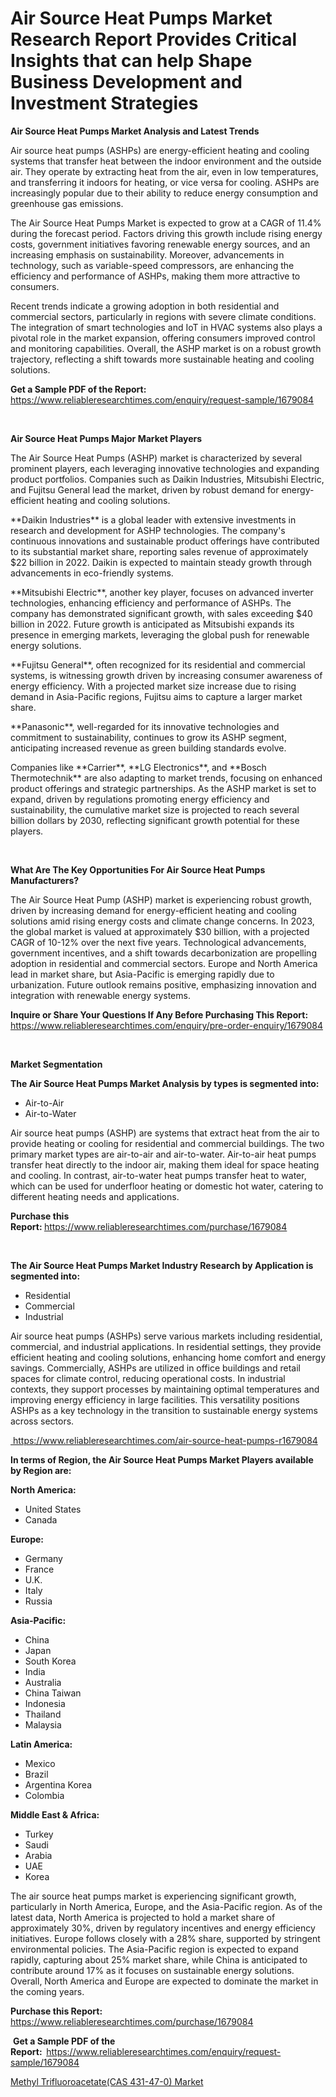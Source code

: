 <p><h1>Air Source Heat Pumps Market Research Report Provides Critical Insights that can help Shape Business Development and Investment Strategies</h1></p><p><strong>Air Source Heat Pumps Market Analysis and Latest Trends</strong></p>
<p><p>Air source heat pumps (ASHPs) are energy-efficient heating and cooling systems that transfer heat between the indoor environment and the outside air. They operate by extracting heat from the air, even in low temperatures, and transferring it indoors for heating, or vice versa for cooling. ASHPs are increasingly popular due to their ability to reduce energy consumption and greenhouse gas emissions.</p><p>The Air Source Heat Pumps Market is expected to grow at a CAGR of 11.4% during the forecast period. Factors driving this growth include rising energy costs, government initiatives favoring renewable energy sources, and an increasing emphasis on sustainability. Moreover, advancements in technology, such as variable-speed compressors, are enhancing the efficiency and performance of ASHPs, making them more attractive to consumers.</p><p>Recent trends indicate a growing adoption in both residential and commercial sectors, particularly in regions with severe climate conditions. The integration of smart technologies and IoT in HVAC systems also plays a pivotal role in the market expansion, offering consumers improved control and monitoring capabilities. Overall, the ASHP market is on a robust growth trajectory, reflecting a shift towards more sustainable heating and cooling solutions.</p></p>
<p><strong>Get a Sample PDF of the Report:&nbsp;</strong> <a href="https://www.reliableresearchtimes.com/enquiry/request-sample/1679084?utm_campaign=3028&utm_medium=2&utm_source=Github&utm_content=ia&utm_term=24032025&utm_id=air-source-heat-pumps">https://www.reliableresearchtimes.com/enquiry/request-sample/1679084</a></p>
<p>&nbsp;</p>
<p><strong>Air Source Heat Pumps Major Market Players</strong></p>
<p><p>The Air Source Heat Pumps (ASHP) market is characterized by several prominent players, each leveraging innovative technologies and expanding product portfolios. Companies such as Daikin Industries, Mitsubishi Electric, and Fujitsu General lead the market, driven by robust demand for energy-efficient heating and cooling solutions.</p><p>**Daikin Industries** is a global leader with extensive investments in research and development for ASHP technologies. The company's continuous innovations and sustainable product offerings have contributed to its substantial market share, reporting sales revenue of approximately $22 billion in 2022. Daikin is expected to maintain steady growth through advancements in eco-friendly systems.</p><p>**Mitsubishi Electric**, another key player, focuses on advanced inverter technologies, enhancing efficiency and performance of ASHPs. The company has demonstrated significant growth, with sales exceeding $40 billion in 2022. Future growth is anticipated as Mitsubishi expands its presence in emerging markets, leveraging the global push for renewable energy solutions.</p><p>**Fujitsu General**, often recognized for its residential and commercial systems, is witnessing growth driven by increasing consumer awareness of energy efficiency. With a projected market size increase due to rising demand in Asia-Pacific regions, Fujitsu aims to capture a larger market share.</p><p>**Panasonic**, well-regarded for its innovative technologies and commitment to sustainability, continues to grow its ASHP segment, anticipating increased revenue as green building standards evolve.</p><p>Companies like **Carrier**, **LG Electronics**, and **Bosch Thermotechnik** are also adapting to market trends, focusing on enhanced product offerings and strategic partnerships. As the ASHP market is set to expand, driven by regulations promoting energy efficiency and sustainability, the cumulative market size is projected to reach several billion dollars by 2030, reflecting significant growth potential for these players.</p></p>
<p>&nbsp;</p>
<p><strong>What Are The Key Opportunities For Air Source Heat Pumps Manufacturers?</strong></p>
<p><p>The Air Source Heat Pump (ASHP) market is experiencing robust growth, driven by increasing demand for energy-efficient heating and cooling solutions amid rising energy costs and climate change concerns. In 2023, the global market is valued at approximately $30 billion, with a projected CAGR of 10-12% over the next five years. Technological advancements, government incentives, and a shift towards decarbonization are propelling adoption in residential and commercial sectors. Europe and North America lead in market share, but Asia-Pacific is emerging rapidly due to urbanization. Future outlook remains positive, emphasizing innovation and integration with renewable energy systems.</p></p>
<p><strong>Inquire or Share Your Questions If Any Before Purchasing This Report:</strong> <a href="https://www.reliableresearchtimes.com/enquiry/pre-order-enquiry/1679084?utm_campaign=3028&utm_medium=2&utm_source=Github&utm_content=ia&utm_term=24032025&utm_id=air-source-heat-pumps">https://www.reliableresearchtimes.com/enquiry/pre-order-enquiry/1679084</a></p>
<p>&nbsp;</p>
<p><strong>Market Segmentation</strong></p>
<p><strong>The Air Source Heat Pumps Market Analysis by types is segmented into:</strong></p>
<p><ul><li>Air-to-Air</li><li>Air-to-Water</li></ul></p>
<p><p>Air source heat pumps (ASHP) are systems that extract heat from the air to provide heating or cooling for residential and commercial buildings. The two primary market types are air-to-air and air-to-water. Air-to-air heat pumps transfer heat directly to the indoor air, making them ideal for space heating and cooling. In contrast, air-to-water heat pumps transfer heat to water, which can be used for underfloor heating or domestic hot water, catering to different heating needs and applications.</p></p>
<p><strong>Purchase this Report:&nbsp;</strong><a href="https://www.reliableresearchtimes.com/purchase/1679084?utm_campaign=3028&utm_medium=2&utm_source=Github&utm_content=ia&utm_term=24032025&utm_id=air-source-heat-pumps">https://www.reliableresearchtimes.com/purchase/1679084</a></p>
<p>&nbsp;</p>
<p><strong>The Air Source Heat Pumps Market Industry Research by Application is segmented into:</strong></p>
<p><ul><li>Residential</li><li>Commercial</li><li>Industrial</li></ul></p>
<p><p>Air source heat pumps (ASHPs) serve various markets including residential, commercial, and industrial applications. In residential settings, they provide efficient heating and cooling solutions, enhancing home comfort and energy savings. Commercially, ASHPs are utilized in office buildings and retail spaces for climate control, reducing operational costs. In industrial contexts, they support processes by maintaining optimal temperatures and improving energy efficiency in large facilities. This versatility positions ASHPs as a key technology in the transition to sustainable energy systems across sectors.</p></p>
<p><a href="https://www.reliableresearchtimes.com/air-source-heat-pumps-r1679084?utm_campaign=3028&utm_medium=2&utm_source=Github&utm_content=ia&utm_term=24032025&utm_id=air-source-heat-pumps">&nbsp;https://www.reliableresearchtimes.com/air-source-heat-pumps-r1679084</a></p>
<p><strong>In terms of Region, the Air Source Heat Pumps Market Players available by Region are:</strong></p>
<p>
    <p> <strong> North America: </strong>
        <ul>
            <li>United States</li>
            <li>Canada</li>
        </ul>
        </p> 
    <p> <strong> Europe: </strong>
        <ul>
            <li>Germany</li>
            <li>France</li>
            <li>U.K.</li>
            <li>Italy</li>
            <li>Russia</li>
        </ul>
        </p> 
    <p> <strong> Asia-Pacific: </strong>
        <ul>
            <li>China</li>
            <li>Japan</li>
            <li>South Korea</li>
            <li>India</li>
            <li>Australia</li>
            <li>China Taiwan</li>
            <li>Indonesia</li>
            <li>Thailand</li>
            <li>Malaysia</li>
        </ul>
        </p> 
    <p> <strong> Latin America: </strong>
        <ul>
            <li>Mexico</li>
            <li>Brazil</li>
            <li>Argentina Korea</li>
            <li>Colombia</li>
        </ul>
        </p> 
    <p> <strong> Middle East & Africa: </strong>
        <ul>
            <li>Turkey</li>
            <li>Saudi</li>
            <li>Arabia</li>
            <li>UAE</li>
            <li>Korea</li>
        </ul>
    </p>
    </p>
<p><p>The air source heat pumps market is experiencing significant growth, particularly in North America, Europe, and the Asia-Pacific region. As of the latest data, North America is projected to hold a market share of approximately 30%, driven by regulatory incentives and energy efficiency initiatives. Europe follows closely with a 28% share, supported by stringent environmental policies. The Asia-Pacific region is expected to expand rapidly, capturing about 25% market share, while China is anticipated to contribute around 17% as it focuses on sustainable energy solutions. Overall, North America and Europe are expected to dominate the market in the coming years.</p></p>
<p><strong>Purchase this Report: </strong><a href="https://www.reliableresearchtimes.com/purchase/1679084?utm_campaign=3028&utm_medium=2&utm_source=Github&utm_content=ia&utm_term=24032025&utm_id=air-source-heat-pumps">https://www.reliableresearchtimes.com/purchase/1679084</a></p>
<p>&nbsp;<strong>Get a Sample PDF of the Report:&nbsp;&nbsp;</strong><a href="https://www.reliableresearchtimes.com/enquiry/request-sample/1679084?utm_campaign=3028&utm_medium=2&utm_source=Github&utm_content=ia&utm_term=24032025&utm_id=air-source-heat-pumps">https://www.reliableresearchtimes.com/enquiry/request-sample/1679084</a></p>
<p><strong></strong></p>
<p><p><a href="https://github.com/deyniphytic/Market-Research-Report-List-1/blob/main/methyl-trifluoroacetatecas-431-47-0-market.md?utm_campaign=3028&utm_medium=2&utm_source=Github&utm_content=ia&utm_term=24032025&utm_id=air-source-heat-pumps">Methyl Trifluoroacetate(CAS 431-47-0) Market</a></p></p>